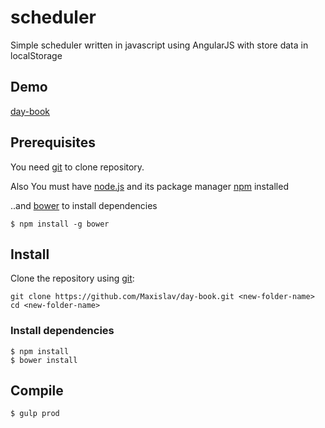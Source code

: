 # scheduler
Simple scheduler written in javascript using AngularJS with store data in localStorage

## Demo
  [day-book](http://178.62.44.54/testmission)

## Prerequisites

You need [git](http://git-scm.com/) to clone repository.

Also You must have [node.js](http://nodejs.org) and its package manager [npm](https://www.npmjs.org/) installed

..and [bower](http://bower.io) to install dependencies

    $ npm install -g bower

## Install

Clone the repository using [git](http://git-scm.com/):

    git clone https://github.com/Maxislav/day-book.git <new-folder-name>
    cd <new-folder-name>

### Install dependencies
    $ npm install
    $ bower install


## Compile
    $ gulp prod
